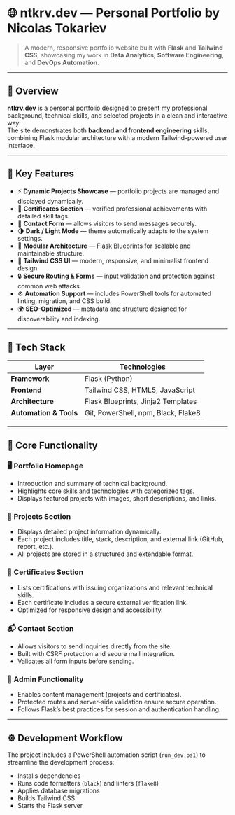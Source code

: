 # 🌐 ntkrv.dev — Personal Portfolio by Nicolas Tokariev

> A modern, responsive portfolio website built with **Flask** and **Tailwind CSS**, showcasing my work in **Data Analytics**, **Software Engineering**, and **DevOps Automation**.

---

## 🧩 Overview

**ntkrv.dev** is a personal portfolio designed to present my professional background, technical skills, and selected projects in a clean and interactive way.  
The site demonstrates both **backend and frontend engineering** skills, combining Flask modular architecture with a modern Tailwind-powered user interface.

---

## 🚀 Key Features

- ⚡ **Dynamic Projects Showcase** — portfolio projects are managed and displayed dynamically.  
- 🧠 **Certificates Section** — verified professional achievements with detailed skill tags.  
- 💬 **Contact Form** — allows visitors to send messages securely.  
- 🌗 **Dark / Light Mode** — theme automatically adapts to the system settings.  
- 🧩 **Modular Architecture** — Flask Blueprints for scalable and maintainable structure.  
- 🎨 **Tailwind CSS UI** — modern, responsive, and minimalist frontend design.  
- 🔒 **Secure Routing & Forms** — input validation and protection against common web attacks.  
- ⚙️ **Automation Support** — includes PowerShell tools for automated linting, migration, and CSS build.  
- 🌍 **SEO-Optimized** — metadata and structure designed for discoverability and indexing.  

---

## 🧠 Tech Stack

| Layer | Technologies |
|--------|---------------|
| **Framework** | Flask (Python) |
| **Frontend** | Tailwind CSS, HTML5, JavaScript |
| **Architecture** | Flask Blueprints, Jinja2 Templates |
| **Automation & Tools** | Git, PowerShell, npm, Black, Flake8 |

---
## 🧠 Core Functionality

### 🖥️ Portfolio Homepage
- Introduction and summary of technical background.  
- Highlights core skills and technologies with categorized tags.  
- Displays featured projects with images, short descriptions, and links.  

### 🧾 Projects Section
- Displays detailed project information dynamically.  
- Each project includes title, stack, description, and external link (GitHub, report, etc.).  
- All projects are stored in a structured and extendable format.

### 🏅 Certificates Section
- Lists certifications with issuing organizations and relevant technical skills.  
- Each certificate includes a secure external verification link.  
- Optimized for responsive design and accessibility.

### 📬 Contact Section
- Allows visitors to send inquiries directly from the site.  
- Built with CSRF protection and secure mail integration.  
- Validates all form inputs before sending.

### 🧰 Admin Functionality
- Enables content management (projects and certificates).  
- Protected routes and server-side validation ensure secure operation.  
- Follows Flask’s best practices for session and authentication handling.

---

## ⚙️ Development Workflow

The project includes a PowerShell automation script (`run_dev.ps1`) to streamline the development process:

- Installs dependencies  
- Runs code formatters (`black`) and linters (`flake8`)  
- Applies database migrations  
- Builds Tailwind CSS  
- Starts the Flask server  
